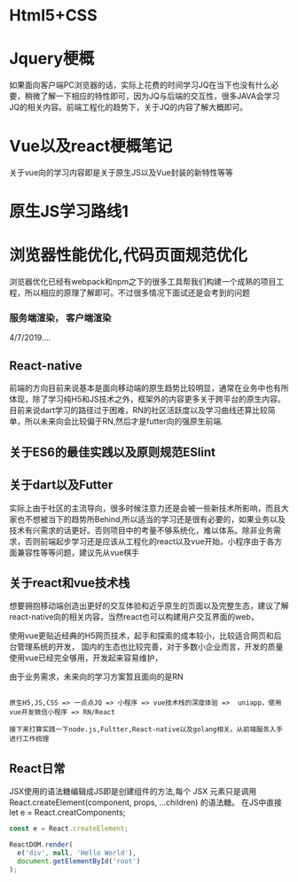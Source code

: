 ﻿# Html5+CSS


# Jquery梗概
如果面向客户端PC浏览器的话，实际上花费的时间学习JQ在当下也没有什么必要，稍微了解一下相应的特性即可，因为JQ与后端的交互性，很多JAVA会学习JQ的相关内容。前端工程化的趋势下，关于JQ的内容了解大概即可。

# Vue以及react梗概笔记
关于vue向的学习内容即是关于原生JS以及Vue封装的新特性等等

# 原生JS学习路线1

# 浏览器性能优化,代码页面规范优化
浏览器优化已经有webpack和npm之下的很多工具帮我们构建一个成熟的项目工程，所以相应的原理了解即可。不过很多情况下面试还是会考到的问题


### 服务端渲染，  客户端渲染
4/7/2019....
## React-native
前端的方向目前来说基本是面向移动端的原生趋势比较明显，通常在业务中也有所体现，除了学习纯H5和JS技术之外，框架外的内容更多关于跨平台的原生内容。
目前来说dart学习的路径过于困难，RN的社区活跃度以及学习曲线还算比较简单，所以未来向会比较偏于RN,然后才是futter向的强原生前端.

## 关于ES6的最佳实践以及原则规范ESlint

## 关于dart以及Futter 

实际上由于社区的主流导向，很多时候注意力还是会被一些新技术所影响，而且大家也不想被当下的趋势所Behind,所以适当的学习还是很有必要的，如果业务以及技术有兴需求的话更好。否则项目中的考量不够系统化，难以体系。除非业务需求，否则前端起步学习还是应该从工程化的react以及vue开始，小程序由于各方面兼容性等等问题，建议先从vue棋手

## 关于react和vue技术栈
想要拥抱移动端创造出更好的交互体验和近乎原生的页面以及完整生态，建议了解react-native向的相关内容，当然react也可以构建用户交互界面的web，

使用vue更贴近经典的H5网页技术，起手和探索的成本较小，比较适合网页和后台管理系统的开发， 国内的生态也比较完善，对于多数小企业而言，开发的质量使用vue已经完全够用，开发起来容易维护，

由于业务需求，未来向的学习方案暂且面向的是RN


``` 

原生H5,JS,CSS => 一点点JQ => 小程序 => vue技术栈的深度体验 =>  uniapp，使用vue开发微信小程序 => RN/React

接下来打算实践一下node.js,Fultter,React-native以及golang相关。从前端服务入手进行工作梳理

```

## React日常

JSX使用的语法糖编辑成JS即是创建组件的方法,每个 JSX 元素只是调用 React.createElement(component, props, ...children) 的语法糖。
在JS中直接
let e = React.creatComponents;
```js
const e = React.createElement;

ReactDOM.render(
  e('div', null, 'Hello World'),
  document.getElementById('root')
);
```
